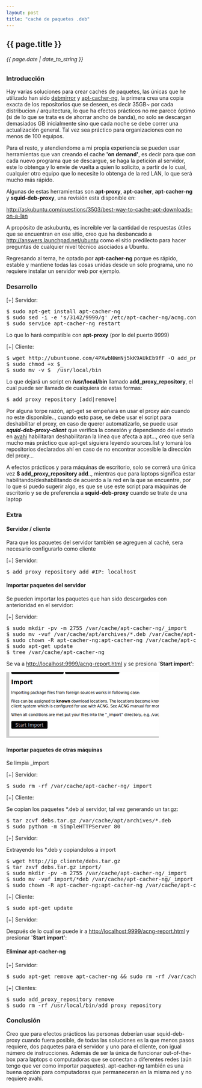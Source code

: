 ```yaml
---
layout: post
title: "caché de paquetes .deb"
---
```


## {{ page.title }}
###### {{ page.date | date_to_string }}

### Introducción

Hay varias soluciones para crear cachés de paquetes, las únicas que he utilizado han sido [debmirror](http://packages.qa.debian.org/d/debmirror.html) y [apt-cacher-ng](http://www.unix-ag.uni-kl.de/%7Ebloch/acng/), la primera crea una copia exacta de los repositorios que se deseen, es decir 35GB~ por cada distribucion / arquitectura, lo que ha efectos prácticos no me parece óptimo (si de lo que se trata es de ahorrar ancho de banda), no solo se descargan demasiados GB inicialmente sino que cada noche se debe correr una actualización general. Tal vez sea práctico para organizaciones con no menos de 100 equipos.

Para el resto, y atendiendome a mi propia experiencia se pueden usar herramientas que van creando el cache **'on demand'**, es decir para que con cada nuevo programa que se descargue, se haga la petición al servidor, este lo obtenga y lo envie de vuelta a quien lo solicito, a partir de lo cual, cualquier otro equipo que lo necesite lo obtenga de la red LAN, lo que será mucho más rápido.

Algunas de estas herramientas son **apt-proxy**, **apt-cacher**, **apt-cacher-ng** y **squid-deb-proxy**, una revisión esta disponible en:

<http://askubuntu.com/questions/3503/best-way-to-cache-apt-downloads-on-a-lan>

A propósito de askubuntu, es increible ver la cantidad de respuestas útiles que se encuentran en ese sitio, creo que ha desbancado a <http://answers.launchpad.net/ubuntu> como el sitio predilecto para hacer preguntas de cualquier nivel técnico asociados a Ubuntu.

Regresando al tema, he optado por **apt-cacher-ng** porque es rápido, estable y mantiene todas las cosas unidas desde un solo programa, uno no requiere instalar un servidor web por ejemplo.

### Desarrollo

[+] Servidor:

<pre class="sh_sh">
$ sudo apt-get install apt-cacher-ng
$ sudo sed -i -e 's/3142/9999/g' /etc/apt-cacher-ng/acng.conf
$ sudo service apt-cacher-ng restart
</pre>

Lo que lo hará compatible con **apt-proxy** (por lo del puerto 9999)

[+] Cliente:

<pre class="sh_sh">
$ wget http://ubuntuone.com/4PXwbNWmNj5kK9AUkEb9fF -O add_proxy_repository
$ sudo chmod +x $_ 
$ sudo mv -v $_ /usr/local/bin
</pre>

Lo que dejará un script en **/usr/local/bin** llamado **add_proxy_repository**, el cual puede ser llamado de cualquiera de estas formas:

<pre class="sh_sh">
$ add_proxy_repository [add|remove]
</pre>

Por alguna torpe razón, apt-get se empeñará en usar el proxy aún cuando no este disponible.., cuando esto pase, se debe usar el script para deshabilitar el proxy, en caso de querer automatizarlo, se puede usar **_squid-deb-proxy-client_** que verifica la conexión y dependiendo del estado en [avahi](http://avahi.org) habilitaran deshabilitaran la línea que afecta a apt..., creo que sería mucho más práctico que apt-get siguiera leyendo sources.list y tomará los repositorios declarados ahí en caso de no encontrar accesible la dirección del proxy...

A efectos prácticos y para máquinas de escritorio, solo se correrá una única vez **$ add_proxy_repository add**.., mientras que para laptops significa estar habilitando/deshabilitando de acuerdo a la red en la que se encuentre, por lo que si puedo sugerir algo, es que se use este script para máquinas de escritorio y se de preferencia a **squid-deb-proxy** cuando se trate de una laptop

### Extra

#### Servidor / cliente

Para que los paquetes del servidor también se agreguen al caché, sera necesario configurarlo como cliente

[+] Servidor:

<pre class="sh_sh">
$ add_proxy_repository add #IP: localhost
</pre>

#### Importar paquetes del servidor

Se pueden importar los paquetes que han sido descargados con anterioridad en el servidor:

[+] Servidor:

<pre class="sh_sh">
$ sudo mkdir -pv -m 2755 /var/cache/apt-cacher-ng/_import
$ sudo mv -vuf /var/cache/apt/archives/*.deb /var/cache/apt-cacher-ng/_import/
$ sudo chown -R apt-cacher-ng:apt-cacher-ng /var/cache/apt-cacher-ng/_import
$ sudo apt-get update
$ tree /var/cache/apt-cacher-ng
</pre>

Se va a <http://localhost:9999/acng-report.html> y se presiona '**Start import**':

[![](/assets/img/57.png)](/assets/img/57.png)

#### Importar paquetes de otras máquinas

Se limpia _import

[+] Servidor:

<pre class="sh_sh">
$ sudo rm -rf /var/cache/apt-cacher-ng/_import
</pre>

[+] Cliente:

Se copian los paquetes \*.deb al servidor, tal vez generando un tar.gz:

<pre class="sh_sh">
$ tar zcvf debs.tar.gz /var/cache/apt/archives/*.deb
$ sudo python -m SimpleHTTPServer 80
</pre>

[+] Servidor:

Extrayendo los \*.deb y copiandolos a import

<pre class="sh_sh">
$ wget http://ip_cliente/debs.tar.gz        
$ tar zxvf debs.tar.gz import/
$ sudo mkdir -pv -m 2755 /var/cache/apt-cacher-ng/_import
$ sudo mv -vuf import/*deb /var/cache/apt-cacher-ng/_import
$ sudo chown -R apt-cacher-ng:apt-cacher-ng /var/cache/apt-cacher-ng/_import
</pre>

[+] Cliente:

<pre class="sh_sh">
$ sudo apt-get update
</pre>

[+] Servidor:

Después de lo cual se puede ir a <http://localhost:9999/acng-report.html> y presionar '**Start import**':

#### Eliminar apt-cacher-ng

[+] Servidor:

<pre class="sh_sh">
$ sudo apt-get remove apt-cacher-ng && sudo rm -rf /var/cache/apt-cacher-ng
</pre>

[+] Clientes:

<pre class="sh_sh">
$ sudo add_proxy_repository remove
$ sudo rm -rf /usr/local/bin/add_proxy_repository
</pre>

### Conclusión

Creo que para efectos prácticos las personas deberían usar squid-deb-proxy cuando fuera posible, de todas las soluciones es la que menos pasos requiere, dos paquetes para el servidor y uno para el cliente, con igual número de instrucciones. Además de ser la única de funcionar out-of-the-box para laptops o computadoras que se conectan a diferentes redes (aún tengo que ver como importar paquetes). apt-cacher-ng también es una buena opción para computadoras que permaneceran en la misma red y no requiere avahi.
